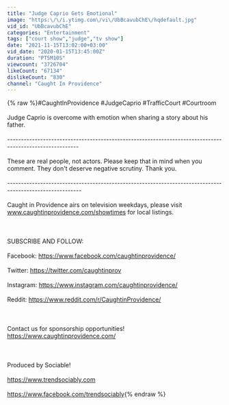 ```yaml
---
title: "Judge Caprio Gets Emotional"
image: "https:\/\/i.ytimg.com\/vi\/UbBcavubChE\/hqdefault.jpg"
vid_id: "UbBcavubChE"
categories: "Entertainment"
tags: ["court show","judge","tv show"]
date: "2021-11-15T13:02:00+03:00"
vid_date: "2020-01-15T13:45:00Z"
duration: "PT5M10S"
viewcount: "3726704"
likeCount: "67134"
dislikeCount: "830"
channel: "Caught In Providence"
---
```

{% raw %}#CaughtInProvidence #JudgeCaprio #TrafficCourt #Courtroom<br /><br />Judge Caprio is overcome with emotion when sharing a story about his father.<br /><br />--------------------------------------------------------------------------------------------------------<br /><br />These are real people, not actors. Please keep that in mind when you comment. They don't deserve negative scrutiny. Thank you.<br /><br />---------------------------------------------------------------------------------------------------------<br /><br />Caught in Providence airs on television weekdays, please visit www.caughtinprovidence.com/showtimes for local listings.<br /><br /><br /><br />SUBSCRIBE AND FOLLOW:<br /><br />Facebook: <a rel="nofollow" target="blank" href="https://www.facebook.com/caughtinprovidence/">https://www.facebook.com/caughtinprovidence/</a><br /><br />Twitter: <a rel="nofollow" target="blank" href="https://twitter.com/caughtinprov">https://twitter.com/caughtinprov</a><br /><br />Instagram: <a rel="nofollow" target="blank" href="https://www.instagram.com/caughtinprovidence/">https://www.instagram.com/caughtinprovidence/</a><br /><br />Reddit: <a rel="nofollow" target="blank" href="https://www.reddit.com/r/CaughtinProvidence/">https://www.reddit.com/r/CaughtinProvidence/</a><br /><br /><br /><br />Contact us for sponsorship opportunities! <a rel="nofollow" target="blank" href="https://www.caughtinprovidence.com/">https://www.caughtinprovidence.com/</a><br /><br /><br /><br />Produced by Sociable!<br /><br /><a rel="nofollow" target="blank" href="https://www.trendsociably.com">https://www.trendsociably.com</a><br /><br /><a rel="nofollow" target="blank" href="https://www.facebook.com/trendsociably">https://www.facebook.com/trendsociably</a>{% endraw %}
